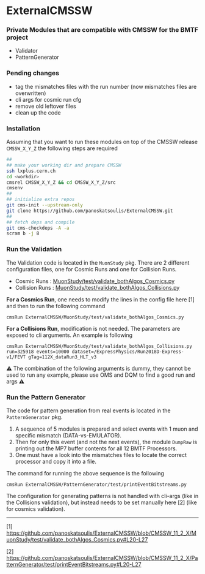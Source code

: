 # ExternalCMSSW
### Private Modules that are compatible with CMSSW for the BMTF project
- Validator
- PatternGenerator

### Pending changes
- tag the mismatches files with the run number (now mismatches files are overwritten)
- cli args for cosmic run cfg
- remove old leftover files
- clean up the code

### Installation
Assuming that you want to run these modules on top of the CMSSW release `CMSSW_X_Y_Z` the following steps are required
```bash
##
## make your working dir and prepare CMSSW
ssh lxplus.cern.ch
cd <workdir>
cmsrel CMSSW_X_Y_Z && cd CMSSW_X_Y_Z/src
cmsenv
##
## initialize extra repos
git cms-init --upstream-only
git clone https://github.com/panoskatsoulis/ExternalCMSSW.git
##
## fetch deps and compile
git cms-checkdeps -A -a
scram b -j 8
```

### Run the Validation
The Validation code is located in the `MuonStudy` pkg. There are 2 different configuration files, one for Cosmic Runs and one for Collision Runs.
- Cosmic Runs    : [MuonStudy/test/validate_bothAlgos_Cosmics.py](../CMSSW_11_2_X/MuonStudy/test/validate_bothAlgos_Cosmics.py)
- Collision Runs : [MuonStudy/test/validate_bothAlgos_Collisions.py](../CMSSW_11_2_X/MuonStudy/test/validate_bothAlgos_Collisions.py)

**__For a Cosmics Run__**, one needs to modify the lines in the config file here [1] and then to run the following command

`cmsRun ExternalCMSSW/MuonStudy/test/validate_bothAlgos_Cosmics.py`

**__For a Collisions Run__**, modification is not needed. The parameters are exposed to cli arguments. An example is following

`cmsRun ExternalCMSSW/MuonStudy/test/validate_bothAlgos_Collisions.py run=325918 events=10000 dataset=/ExpressPhysics/Run2018D-Express-v1/FEVT gTag=112X_dataRun3_HLT_v3 `

:warning: The combination of the following arguments is dummy, they cannot be used to run any example, please use OMS and DQM to find a good run and args :warning:

### Run the Pattern Generator
The code for pattern generation from real events is located in the `PatternGenerator` pkg.
1. A sequence of 5 modules is prepared and select events with 1 muon and specific mismatch (DATA-vs-EMULATOR).
2. Then for only this event (and not the next events), the module `DumpRaw` is printing out the MP7 buffer contents for all 12 BMTF Processors.
3. One must have a look into the mismatches files to locate the correct processor and copy it into a file.

The command for running the above sequence is the following

`cmsRun ExternalCMSSW/PatternGenerator/test/printEventBitstreams.py`

The configuration for generating patterns is not handled with cli-args (like in the Collisions validation), but instead needs to be set manually here [2] (like for cosmics validation).

---

[1] https://github.com/panoskatsoulis/ExternalCMSSW/blob/CMSSW_11_2_X/MuonStudy/test/validate_bothAlgos_Cosmics.py#L20-L27

[2] https://github.com/panoskatsoulis/ExternalCMSSW/blob/CMSSW_11_2_X/PatternGenerator/test/printEventBitstreams.py#L20-L27
